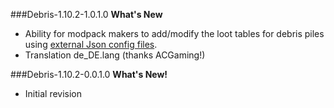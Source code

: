 ###Debris-1.10.2-1.0.1.0
**What's New**
* Ability for modpack makers to add/modify the loot tables for debris piles using [external Json config files](https://github.com/OreCruncher/Debris/wiki).
* Translation de_DE.lang (thanks ACGaming!)

###Debris-1.10.2-0.0.1.0
**What's New!**
* Initial revision
